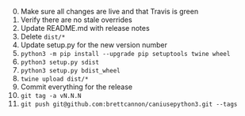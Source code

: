 0. Make sure all changes are live and that Travis is green
0. Verify there are no stale overrides
0. Update README.md with release notes
0. Delete `dist/*`
0. Update setup.py for the new version number
0. `python3 -m pip install --upgrade pip setuptools twine wheel`
0. `python3 setup.py sdist`
0. `python3 setup.py bdist_wheel`
0. `twine upload dist/*`
0. Commit everything for the release
0. `git tag -a vN.N.N`
0. `git push git@github.com:brettcannon/caniusepython3.git --tags`
